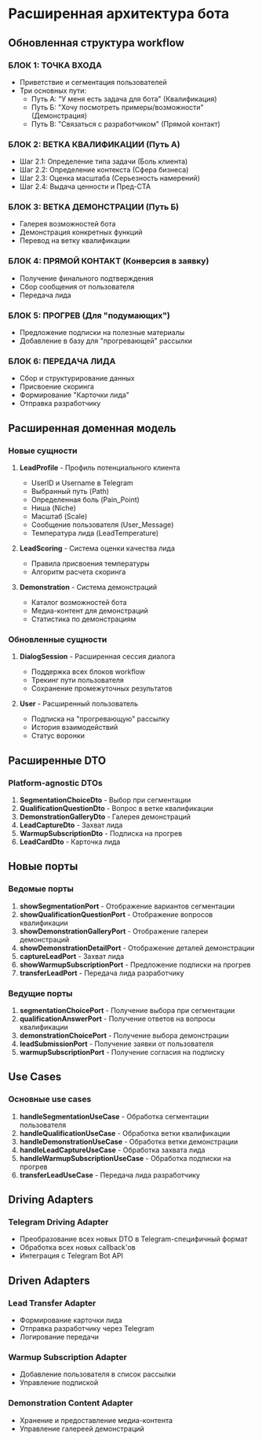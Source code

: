 # Расширенная архитектура бота

## Обновленная структура workflow

### БЛОК 1: ТОЧКА ВХОДА
- Приветствие и сегментация пользователей
- Три основных пути:
  - Путь А: "У меня есть задача для бота" (Квалификация)
  - Путь Б: "Хочу посмотреть примеры/возможности" (Демонстрация)
  - Путь В: "Связаться с разработчиком" (Прямой контакт)

### БЛОК 2: ВЕТКА КВАЛИФИКАЦИИ (Путь А)
- Шаг 2.1: Определение типа задачи (Боль клиента)
- Шаг 2.2: Определение контекста (Сфера бизнеса)
- Шаг 2.3: Оценка масштаба (Серьезность намерений)
- Шаг 2.4: Выдача ценности и Пред-CTA

### БЛОК 3: ВЕТКА ДЕМОНСТРАЦИИ (Путь Б)
- Галерея возможностей бота
- Демонстрация конкретных функций
- Перевод на ветку квалификации

### БЛОК 4: ПРЯМОЙ КОНТАКТ (Конверсия в заявку)
- Получение финального подтверждения
- Сбор сообщения от пользователя
- Передача лида

### БЛОК 5: ПРОГРЕВ (Для "подумающих")
- Предложение подписки на полезные материалы
- Добавление в базу для "прогревающей" рассылки

### БЛОК 6: ПЕРЕДАЧА ЛИДА
- Сбор и структурирование данных
- Присвоение скоринга
- Формирование "Карточки лида"
- Отправка разработчику

## Расширенная доменная модель

### Новые сущности

1. **LeadProfile** - Профиль потенциального клиента
   - UserID и Username в Telegram
   - Выбранный путь (Path)
   - Определенная боль (Pain_Point)
   - Ниша (Niche)
   - Масштаб (Scale)
   - Сообщение пользователя (User_Message)
   - Температура лида (LeadTemperature)

2. **LeadScoring** - Система оценки качества лида
   - Правила присвоения температуры
   - Алгоритм расчета скоринга

3. **Demonstration** - Система демонстраций
   - Каталог возможностей бота
   - Медиа-контент для демонстраций
   - Статистика по демонстрациям

### Обновленные сущности

1. **DialogSession** - Расширенная сессия диалога
   - Поддержка всех блоков workflow
   - Трекинг пути пользователя
   - Сохранение промежуточных результатов

2. **User** - Расширенный пользователь
   - Подписка на "прогревающую" рассылку
   - История взаимодействий
   - Статус воронки

## Расширенные DTO

### Platform-agnostic DTOs

1. **SegmentationChoiceDto** - Выбор при сегментации
2. **QualificationQuestionDto** - Вопрос в ветке квалификации
3. **DemonstrationGalleryDto** - Галерея демонстраций
4. **LeadCaptureDto** - Захват лида
5. **WarmupSubscriptionDto** - Подписка на прогрев
6. **LeadCardDto** - Карточка лида

## Новые порты

### Ведомые порты

1. **showSegmentationPort** - Отображение вариантов сегментации
2. **showQualificationQuestionPort** - Отображение вопросов квалификации
3. **showDemonstrationGalleryPort** - Отображение галереи демонстраций
4. **showDemonstrationDetailPort** - Отображение деталей демонстрации
5. **captureLeadPort** - Захват лида
6. **showWarmupSubscriptionPort** - Предложение подписки на прогрев
7. **transferLeadPort** - Передача лида разработчику

### Ведущие порты

1. **segmentationChoicePort** - Получение выбора при сегментации
2. **qualificationAnswerPort** - Получение ответов на вопросы квалификации
3. **demonstrationChoicePort** - Получение выбора демонстрации
4. **leadSubmissionPort** - Получение заявки от пользователя
5. **warmupSubscriptionPort** - Получение согласия на подписку

## Use Cases

### Основные use cases

1. **handleSegmentationUseCase** - Обработка сегментации пользователя
2. **handleQualificationUseCase** - Обработка ветки квалификации
3. **handleDemonstrationUseCase** - Обработка ветки демонстрации
4. **handleLeadCaptureUseCase** - Обработка захвата лида
5. **handleWarmupSubscriptionUseCase** - Обработка подписки на прогрев
6. **transferLeadUseCase** - Передача лида разработчику

## Driving Adapters

### Telegram Driving Adapter
- Преобразование всех новых DTO в Telegram-специфичный формат
- Обработка всех новых callback'ов
- Интеграция с Telegram Bot API

## Driven Adapters

### Lead Transfer Adapter
- Формирование карточки лида
- Отправка разработчику через Telegram
- Логирование передачи

### Warmup Subscription Adapter
- Добавление пользователя в список рассылки
- Управление подпиской

### Demonstration Content Adapter
- Хранение и предоставление медиа-контента
- Управление галереей демонстраций